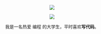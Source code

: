 <p align="center">
  <a href="https://github.com/Hor-CN">
    <img src="https://github-readme-stats.vercel.app/api?username=Hor-CN&count_private=true&show_icons=true&hide=contribs&include_all_commits=true&theme=dracula" />
  </a>
</p>

<p align="center">
  <a href="https://www.jianshu.com/u/d2672f37d36d">
    <img src="https://img.shields.io/badge/📖%20简书地址-brightness.svg" />
  </a>
</p>


<p align="center">我是一名热爱 编程 的大学生，平时喜欢<b>写代码</b>。</p>
